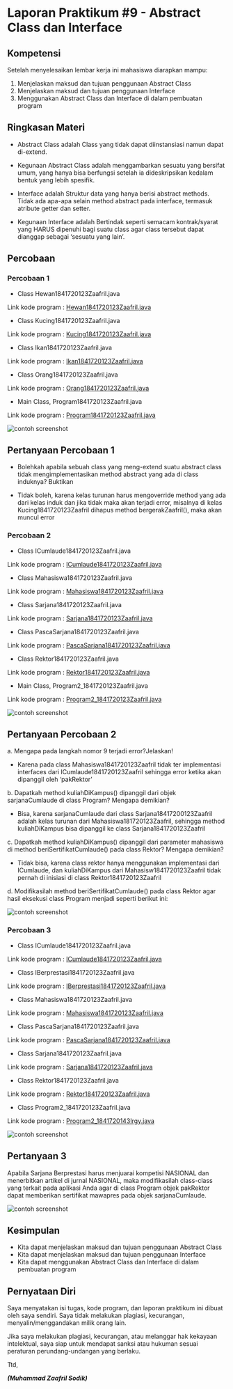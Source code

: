 # Laporan Praktikum #9 - Abstract Class dan Interface

## Kompetensi

Setelah menyelesaikan lembar kerja ini mahasiswa diarapkan mampu:

1.	Menjelaskan maksud dan tujuan penggunaan Abstract Class
2.	Menjelaskan maksud dan tujuan penggunaan Interface
3.	Menggunakan Abstract Class dan Interface di dalam pembuatan program

## Ringkasan Materi

- Abstract Class adalah Class yang tidak dapat diinstansiasi namun dapat di-extend.

- Kegunaan Abstract Class adalah menggambarkan sesuatu yang bersifat umum, yang hanya bisa berfungsi setelah ia dideskripsikan kedalam bentuk yang lebih spesifik.

- Interface adalah Struktur data yang hanya berisi abstract methods. Tidak ada apa-apa selain method abstract pada interface, termasuk atribute getter dan setter.

- Kegunaan Interface adalah Bertindak seperti semacam kontrak/syarat yang HARUS dipenuhi bagi suatu class agar class tersebut dapat dianggap sebagai ‘sesuatu yang lain’.

## Percobaan

### Percobaan 1

- Class Hewan1841720123Zaafril.java

Link kode program : [Hewan1841720123Zaafril.java](../../src/9_Abstract_Class_dan_Interface/Hewan1841720123Zaafril.java)

- Class Kucing1841720123Zaafril.java

Link kode program : [Kucing1841720123Zaafril.java](../../src/9_Abstract_Class_dan_Interface/Kucing1841720123Zaafril.java)

- Class Ikan1841720123Zaafril.java

Link kode program : [Ikan1841720123Zaafril.java](../../src/9_Abstract_Class_dan_Interface/Ikan18417201423Zaafril.java)

- Class Orang1841720123Zaafril.java

Link kode program : [Orang1841720123Zaafril.java](../../src/9_Abstract_Class_dan_Interface/Orang1841720123Zaafril.java)

- Main Class, Program1841720123Zaafril.java

Link kode program : [Program1841720123Zaafril.java](../../src/9_Abstract_Class_dan_Interface/Program1841720123Zaafril.java)

![contoh screenshot](img/p1.png)

## Pertanyaan Percobaan 1

- Bolehkah apabila sebuah class yang meng-extend suatu abstract class tidak mengimplementasikan method abstract yang ada di class induknya? Buktikan

- Tidak boleh, karena kelas turunan harus mengoverride method yang ada dari kelas induk dan jika tidak maka akan terjadi error, misalnya di kelas Kucing1841720123Zaafril dihapus method bergerakZaafril(), maka akan muncul error

### Percobaan 2

- Class ICumlaude1841720123Zaafril.java

Link kode program : [ICumlaude1841720123Zaafril.java](../../src/9_Abstract_Class_dan_Interface/ICumlaude1841720123Zaafril.java)

- Class Mahasiswa1841720123Zaafril.java

Link kode program : [Mahasiswa1841720123Zaafril.java](../../src/9_Abstract_Class_dan_Interface/Mahasiswa1841720123Zaafril.java)

- Class Sarjana1841720123Zaafril.java

Link kode program : [Sarjana1841720123Zaafril.java](../../src/9_Abstract_Class_dan_Interface/Sarjana1841720123Zaafril.java)

- Class PascaSarjana1841720123Zaafril.java

Link kode program : [PascaSarjana1841720123Zaafril.java](../../src/9_Abstract_Class_dan_Interface/PascaSarjana1841720123Zaafril.java)

- Class Rektor1841720123Zaafril.java

Link kode program : [Rektor1841720123Zaafril.java](../../src/9_Abstract_Class_dan_Interface/Rektor1841720123Zaafril.java)

- Main Class, Program2_1841720123Zaafril.java

Link kode program : [Program2_1841720123Zaafril.java](../../src/9_Abstract_Class_dan_Interface/Program2_1841720123Zaafril.java)

![contoh screenshot](img/p2.png)

## Pertanyaan Percobaan 2

a. Mengapa pada langkah nomor 9 terjadi error?Jelaskan! 

- Karena pada class Mahasiswa1841720123Zaafril tidak ter implementasi interfaces dari ICumlaude1841720123Zaafril sehingga error ketika akan dipanggil oleh ‘pakRektor’ 

b. Dapatkah method kuliahDiKampus() dipanggil dari objek sarjanaCumlaude di class Program? Mengapa demikian?

- Bisa, karena sarjanaCumlaude dari class Sarjana18417200123Zaafril adalah kelas turunan dari Mahasiswa181720123Zaafril, sehingga method kuliahDiKampus bisa dipanggil ke class Sarjana1841720123Zaafril

c. Dapatkah method kuliahDiKampus() dipanggil dari parameter mahasiswa di method beriSertifikatCumlaude() pada class Rektor? Mengapa demikian?

- Tidak bisa, karena class rektor hanya menggunakan implementasi dari ICumlaude, dan kuliahDiKampus dari Mahasisw1841720123Zaafril tidak pernah di inisiasi di class Rektor1841720123Zaafril 

d. Modifikasilah method beriSertifikatCumlaude() pada class Rektor agar hasil eksekusi class Program menjadi seperti berikut ini: 

![contoh screenshot](img/pt2.png)

### Percobaan 3

- Class ICumlaude1841720123Zaafril.java

Link kode program : [ICumlaude1841720123Zaafril.java](../../src/9_Abstract_Class_dan_Interface/ICumlaude1841720123Zaafril.java)

- Class IBerprestasi1841720123Zaafril.java

Link kode program : [IBerprestasi1841720123Zaafril.java](../../src/9_Abstract_Class_dan_Interface/IBerprestasi1841720123Zaafril.java)

- Class Mahasiswa1841720123Zaafril.java

Link kode program : [Mahasiswa1841720123Zaafril.java](../../src/9_Abstract_Class_dan_Interface/Mahasiswa1841720123Zaafril.java)

- Class PascaSarjana1841720123Zaafril.java

Link kode program : [PascaSarjana1841720123Zaafril.java](../../src/9_Abstract_Class_dan_Interface/PascaSarjana1841720123Zaafril.java)

- Class Sarjana1841720123Zaafril.java

Link kode program : [Sarjana1841720123Zaafril.java](../../src/9_Abstract_Class_dan_Interface/Sarjana1841720123Zaafril.java)

- Class Rektor1841720123Zaafril.java

Link kode program : [Rektor1841720123Zaafril.java](../../src/9_Abstract_Class_dan_Interface/Rektor1841720123Zaafril.java)

- Class Program2_1841720123Zaafril.java

Link kode program : [Program2_1841720143Irgy.java](../../src/9_Abstract_Class_dan_Interface/Program2_1841720123Zaafril.java)

![contoh screenshot](img/p3.png)

## Pertanyaan 3

Apabila Sarjana Berprestasi harus menjuarai kompetisi NASIONAL dan menerbitkan artikel di jurnal NASIONAL, 
maka modifikasilah class-class yang terkait pada aplikasi Anda agar di class Program objek pakRektor dapat 
memberikan sertifikat mawapres pada objek sarjanaCumlaude. 

![contoh screenshot](img/pt3.png)

  
## Kesimpulan

- Kita dapat menjelaskan maksud dan tujuan penggunaan Abstract Class
- Kita dapat menjelaskan maksud dan tujuan penggunaan Interface
- Kita dapat menggunakan Abstract Class dan Interface di dalam pembuatan program


## Pernyataan Diri

Saya menyatakan isi tugas, kode program, dan laporan praktikum ini dibuat oleh saya sendiri. Saya tidak melakukan plagiasi, kecurangan, menyalin/menggandakan milik orang lain.

Jika saya melakukan plagiasi, kecurangan, atau melanggar hak kekayaan intelektual, saya siap untuk mendapat sanksi atau hukuman sesuai peraturan perundang-undangan yang berlaku.

Ttd,

***(Muhammad Zaafril Sodik)***

